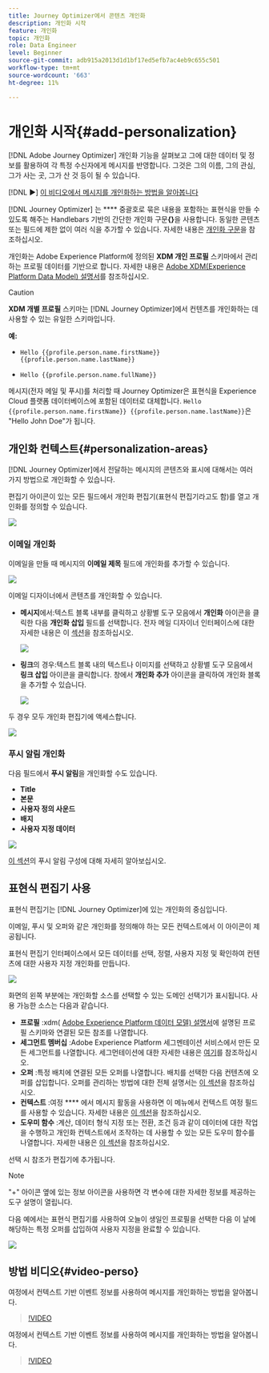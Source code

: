 ```yaml
---
title: Journey Optimizer에서 콘텐츠 개인화
description: 개인화 시작
feature: 개인화
topic: 개인화
role: Data Engineer
level: Beginner
source-git-commit: adb915a2013d1d1bf17ed5efb7ac4eb9c655c501
workflow-type: tm+mt
source-wordcount: '663'
ht-degree: 11%

---
```


# 개인화 시작{#add-personalization}

[!DNL Adobe Journey Optimizer] 개인화 기능을 살펴보고 그에 대한 데이터 및 정보를 활용하여 각 특정 수신자에게 메시지를 반영합니다. 그것은 그의 이름, 그의 관심, 그가 사는 곳, 그가 산 것 등이 될 수 있습니다.

[!DNL :arrow_forward:] [이 비디오에서 메시지를 개인화하는 방법을 알아봅니다](#video-perso)

[!DNL Journey Optimizer] 는  **** 중괄호로 묶은 내용을 포함하는 표현식을 만들 수 있도록 해주는 Handlebars 기반의 간단한 개인화 구문&#x200B;**{}**&#x200B;을 사용합니다. 동일한 콘텐츠 또는 필드에 제한 없이 여러 식을 추가할 수 있습니다. 자세한 내용은 [개인화 구문](personalization-syntax.md)을 참조하십시오.

개인화는 Adobe Experience Platform에 정의된 **XDM 개인 프로필** 스키마에서 관리하는 프로필 데이터를 기반으로 합니다. 자세한 내용은 [Adobe XDM(Experience Platform Data Model) 설명서](https://experienceleague.adobe.com/docs/experience-platform/xdm/home.html?lang=ko)를 참조하십시오.

>[!CAUTION]
>**XDM 개별 프로필** 스키마는 [!DNL Journey Optimizer]에서 컨텐츠를 개인화하는 데 사용할 수 있는 유일한 스키마입니다.

**예:**

* `Hello {{profile.person.name.firstName}} {{profile.person.name.lastName}}`

* `Hello {{profile.person.name.fullName}}`

메시지(전자 메일 및 푸시)를 처리할 때 Journey Optimizer은 표현식을 Experience Cloud 플랫폼 데이터베이스에 포함된 데이터로 대체합니다. `Hello {{profile.person.name.firstName}} {{profile.person.name.lastName}}`은 &quot;Hello John Doe&quot;가 됩니다.


## 개인화 컨텍스트{#personalization-areas}

[!DNL Journey Optimizer]에서 전달하는 메시지의 콘텐츠와 표시에 대해서는 여러 가지 방법으로 개인화할 수 있습니다.

편집기 아이콘이 있는 모든 필드에서 개인화 편집기(표현식 편집기라고도 함)를 열고 개인화를 정의할 수 있습니다.

![](assets/perso_icon.png)

### 이메일 개인화

이메일을 만들 때 메시지의 **이메일 제목** 필드에 개인화를 추가할 수 있습니다.

![](assets/perso_subject.png)

이메일 디자이너에서 콘텐츠를 개인화할 수 있습니다.

* **메시지**&#x200B;에서:텍스트 블록 내부를 클릭하고 상황별 도구 모음에서 **개인화** 아이콘을 클릭한 다음 **개인화 삽입** 필드를 선택합니다. 전자 메일 디자이너 인터페이스에 대한 자세한 내용은 이 [섹션](../design-emails.md)을 참조하십시오.

   ![](assets/perso_insert.png)

* **링크**&#x200B;의 경우:텍스트 블록 내의 텍스트나 이미지를 선택하고 상황별 도구 모음에서 **링크 삽입** 아이콘을 클릭합니다. 창에서 **개인화 추가** 아이콘을 클릭하여 개인화 블록을 추가할 수 있습니다.

   ![](assets/perso_link.png)

두 경우 모두 개인화 편집기에 액세스합니다.

![](assets/perso_ee.png)


### 푸시 알림 개인화

다음 필드에서 **푸시 알림**&#x200B;을 개인화할 수도 있습니다.

* **Title**
* **본문**
* **사용자 정의 사운드**
* **배지**
* **사용자 지정 데이터**

![](assets/perso_push.png)

[이 섹션](../push-gs.md)의 푸시 알림 구성에 대해 자세히 알아보십시오.

## 표현식 편집기 사용

표현식 편집기는 [!DNL Journey Optimizer]에 있는 개인화의 중심입니다.

이메일, 푸시 및 오퍼와 같은 개인화를 정의해야 하는 모든 컨텍스트에서 이 아이콘이 제공됩니다.

표현식 편집기 인터페이스에서 모든 데이터를 선택, 정렬, 사용자 지정 및 확인하여 컨텐츠에 대한 사용자 지정 개인화를 만듭니다.

![](assets/perso_ee1.png)

화면의 왼쪽 부분에는 개인화할 소스를 선택할 수 있는 도메인 선택기가 표시됩니다. 사용 가능한 소스는 다음과 같습니다.

* **프로필** :xdm( [Adobe Experience Platform 데이터 모델) 설명서](https://experienceleague.adobe.com/docs/experience-platform/xdm/home.html)에 설명된 프로필 스키마와 연결된 모든 참조를 나열합니다.
* **세그먼트 멤버십** :Adobe Experience Platform 세그멘테이션 서비스에서 만든 모든 세그먼트를 나열합니다. 세그먼테이션에 대한 자세한 내용은 [여기](https://experienceleague.adobe.com/docs/experience-platform/segmentation/home.html?lang=en)를 참조하십시오.
* **오퍼** :특정 배치에 연결된 모든 오퍼를 나열합니다. 배치를 선택한 다음 컨텐츠에 오퍼를 삽입합니다. 오퍼를 관리하는 방법에 대한 전체 설명서는 [이 섹션](../deliver-personalized-offers.md)을 참조하십시오.
* **컨텍스트** :여정 **** 에서 메시지 활동을 사용하면 이 메뉴에서 컨텍스트 여정 필드를 사용할 수 있습니다. 자세한 내용은 [이 섹션](personalization-use-case.md)을 참조하십시오.
* **도우미 함수** :계산, 데이터 형식 지정 또는 전환, 조건 등과 같이 데이터에 대한 작업을 수행하고 개인화 컨텍스트에서 조작하는 데 사용할 수 있는 모든 도우미 함수를 나열합니다. 자세한 내용은 [이 섹션](functions/functions.md)을 참조하십시오.

선택 시 참조가 편집기에 추가됩니다.

>[!NOTE]
>
>&quot;+&quot; 아이콘 옆에 있는 정보 아이콘을 사용하면 각 변수에 대한 자세한 정보를 제공하는 도구 설명이 열립니다.

다음 예에서는 표현식 편집기를 사용하여 오늘이 생일인 프로필을 선택한 다음 이 날에 해당하는 특정 오퍼를 삽입하여 사용자 지정을 완료할 수 있습니다.

![](assets/perso_ee2.png)

## 방법 비디오{#video-perso}

여정에서 컨텍스트 기반 이벤트 정보를 사용하여 메시지를 개인화하는 방법을 알아봅니다.

>[!VIDEO](https://video.tv.adobe.com/v/334165?quality=12)

여정에서 컨텍스트 기반 이벤트 정보를 사용하여 메시지를 개인화하는 방법을 알아봅니다.

>[!VIDEO](https://video.tv.adobe.com/v/334078?quality=12)

